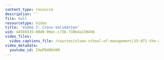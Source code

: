 ```yaml
---
content_type: resource
description: ''
file: null
resourcetype: Video
title: 'Video 7: Cross-Validation'
uid: 445b9335-00d0-99ec-c73b-738b4a13049d
video_files:
  video_captions_file: /courses/sloan-school-of-management/15-071-the-analytics-edge-spring-2017/trees/location-location-location-regression-trees-for-housing-data-recitation/video-7-cross-validation/video-7-cross-validation-0/IXwPD4R6V6M.vtt
video_metadata:
  youtube_id: IXwPD4R6V6M
---
```

